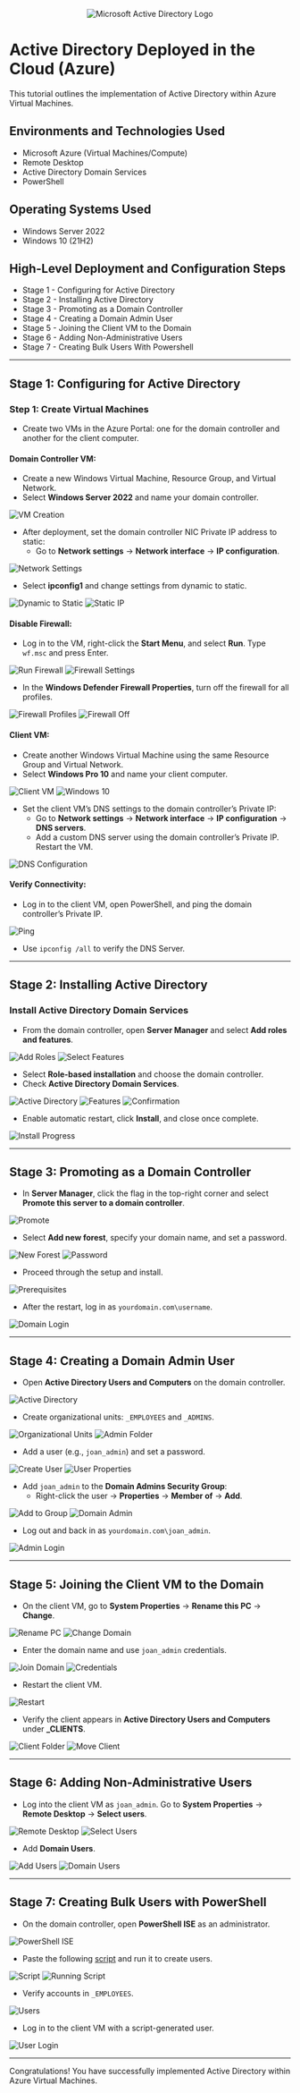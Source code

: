 <p align="center">
<img src="https://i.imgur.com/pU5A58S.png" alt="Microsoft Active Directory Logo"/>
</p>

<h1> Active Directory Deployed in the Cloud (Azure)</h1>
This tutorial outlines the implementation of  Active Directory within Azure Virtual Machines.<br />

<h2>Environments and Technologies Used</h2>

- Microsoft Azure (Virtual Machines/Compute)
- Remote Desktop
- Active Directory Domain Services
- PowerShell

<h2>Operating Systems Used </h2>

- Windows Server 2022
- Windows 10 (21H2)

<h2>High-Level Deployment and Configuration Steps</h2>

- Stage 1 - Configuring for Active Directory
- Stage 2 - Installing Active Directory
- Stage 3 - Promoting as a Domain Controller
- Stage 4 - Creating a Domain Admin User
- Stage 5 - Joining the Client VM to the Domain
- Stage 6 - Adding Non-Administrative Users
- Stage 7 - Creating Bulk Users With Powershell

---

## **Stage 1: Configuring for Active Directory**

### **Step 1: Create Virtual Machines**
- Create two VMs in the Azure Portal: one for the domain controller and another for the client computer.
  
#### Domain Controller VM:
- Create a new Windows Virtual Machine, Resource Group, and Virtual Network.
- Select **Windows Server 2022** and name your domain controller.

![VM Creation](https://i.imgur.com/gUBMF2I.png)

- After deployment, set the domain controller NIC Private IP address to static:
  - Go to **Network settings** → **Network interface** → **IP configuration**.

![Network Settings](https://i.imgur.com/PRh1cy0.png)

  - Select **ipconfig1** and change settings from dynamic to static.

![Dynamic to Static](https://i.imgur.com/Rm4cQFz.png) ![Static IP](https://i.imgur.com/Tp8ySfb.png)

#### Disable Firewall:
- Log in to the VM, right-click the **Start Menu**, and select **Run**. Type `wf.msc` and press Enter.

![Run Firewall](https://i.imgur.com/WjFux83.png) ![Firewall Settings](https://i.imgur.com/ivN2AOH.png)

- In the **Windows Defender Firewall Properties**, turn off the firewall for all profiles.

![Firewall Profiles](https://i.imgur.com/y26iV6B.png) ![Firewall Off](https://i.imgur.com/sRJucp4.png)

#### Client VM:
- Create another Windows Virtual Machine using the same Resource Group and Virtual Network.
- Select **Windows Pro 10** and name your client computer.

![Client VM](https://i.imgur.com/pn1K3Qx.png) ![Windows 10](https://i.imgur.com/HB3ov46.png)

- Set the client VM’s DNS settings to the domain controller’s Private IP:
  - Go to **Network settings** → **Network interface** → **IP configuration** → **DNS servers**.
  - Add a custom DNS server using the domain controller’s Private IP. Restart the VM.

![DNS Configuration](https://i.imgur.com/Ed4jw3Z.png)

#### Verify Connectivity:
- Log in to the client VM, open PowerShell, and ping the domain controller’s Private IP.

![Ping](https://i.imgur.com/UAqIyhx.png)
- Use `ipconfig /all` to verify the DNS Server.

---

## **Stage 2: Installing Active Directory**

### **Install Active Directory Domain Services**
- From the domain controller, open **Server Manager** and select **Add roles and features**.

![Add Roles](https://i.imgur.com/6vmdEgc.png) ![Select Features](https://i.imgur.com/mVrCuLF.png)

- Select **Role-based installation** and choose the domain controller.
- Check **Active Directory Domain Services**.

![Active Directory](https://i.imgur.com/wQJF0Xp.png) ![Features](https://i.imgur.com/1vZUWzk.png) ![Confirmation](https://i.imgur.com/yMVUQ3D.png)

- Enable automatic restart, click **Install**, and close once complete.

![Install Progress](https://i.imgur.com/le6skVk.png)

---

## **Stage 3: Promoting as a Domain Controller**

- In **Server Manager**, click the flag in the top-right corner and select **Promote this server to a domain controller**.

![Promote](https://i.imgur.com/oNp7pjl.png)

- Select **Add new forest**, specify your domain name, and set a password.

![New Forest](https://i.imgur.com/4XDgMDX.png) ![Password](https://i.imgur.com/k5rvrAF.png)

- Proceed through the setup and install.

![Prerequisites](https://i.imgur.com/NiOA8lc.png)

- After the restart, log in as `yourdomain.com\username`.

![Domain Login](https://i.imgur.com/6ZrvpWA.png)

---

## **Stage 4: Creating a Domain Admin User**

- Open **Active Directory Users and Computers** on the domain controller.

![Active Directory](https://i.imgur.com/Zm6Ru3q.png)

- Create organizational units: `_EMPLOYEES` and `_ADMINS`.

![Organizational Units](https://i.imgur.com/5ARWfq4.png) ![Admin Folder](https://i.imgur.com/PIPlJht.png)

- Add a user (e.g., `joan_admin`) and set a password.

![Create User](https://i.imgur.com/dDuHRVA.png) ![User Properties](https://i.imgur.com/1D1QRwN.png)

- Add `joan_admin` to the **Domain Admins Security Group**:
  - Right-click the user → **Properties** → **Member of** → **Add**.

![Add to Group](https://i.imgur.com/cRrFdtb.png) ![Domain Admin](https://i.imgur.com/GjeLQzK.png)

- Log out and back in as `yourdomain.com\joan_admin`.

![Admin Login](https://i.imgur.com/5rgFd7n.png)

---

## **Stage 5: Joining the Client VM to the Domain**

- On the client VM, go to **System Properties** → **Rename this PC** → **Change**.

![Rename PC](https://i.imgur.com/V5rCo30.png) ![Change Domain](https://i.imgur.com/LyfjELm.png)

- Enter the domain name and use `joan_admin` credentials.

![Join Domain](https://i.imgur.com/E75FnTt.png) ![Credentials](https://i.imgur.com/NukZLJ0.png)

- Restart the client VM.

![Restart](https://i.imgur.com/CGDrcjU.png)

- Verify the client appears in **Active Directory Users and Computers** under **_CLIENTS**.

![Client Folder](https://i.imgur.com/LetmfSj.png) ![Move Client](https://i.imgur.com/8NmKIOG.png)

---

## **Stage 6: Adding Non-Administrative Users**

- Log into the client VM as `joan_admin`. Go to **System Properties** → **Remote Desktop** → **Select users**.

![Remote Desktop](https://i.imgur.com/gzUr3gM.png) ![Select Users](https://i.imgur.com/5AjaGNO.png)

- Add **Domain Users**.

![Add Users](https://i.imgur.com/WMfqWGG.png) ![Domain Users](https://i.imgur.com/UlsmvJB.png)

---

## **Stage 7: Creating Bulk Users with PowerShell**

- On the domain controller, open **PowerShell ISE** as an administrator.

![PowerShell ISE](https://i.imgur.com/CTUQ4AZ.png)

- Paste the following [script](https://github.com/joshmadakor1/AD_PS/blob/master/Generate-Names-Create-Users.ps1) and run it to create users.

![Script](https://i.imgur.com/fzZmMgv.png) ![Running Script](https://i.imgur.com/rVeC3TJ.png)

- Verify accounts in `_EMPLOYEES`.

![Users](https://i.imgur.com/sYVQkus.png)

- Log in to the client VM with a script-generated user.

![User Login](https://i.imgur.com/6rkZHo8.png)

---

Congratulations! You have successfully implemented Active Directory within Azure Virtual Machines.

